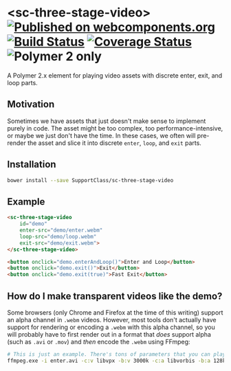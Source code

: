# \<sc-three-stage-video\> [![Published on webcomponents.org](https://img.shields.io/badge/webcomponents.org-published-blue.svg)](https://www.webcomponents.org/element/SupportClass/sc-three-stage-video) [![Build Status](https://travis-ci.org/SupportClass/sc-three-stage-video.svg?branch=master)](https://travis-ci.org/SupportClass/sc-three-stage-video) [![Coverage Status](https://coveralls.io/repos/github/SupportClass/sc-three-stage-video/badge.svg?branch=master)](https://coveralls.io/github/SupportClass/sc-three-stage-video?branch=master) ![Polymer 2 only](https://img.shields.io/badge/Polymer%202-only-blue.svg)

A Polymer 2.x element for playing video assets with discrete enter, exit, and loop parts.

## Motivation
Sometimes we have assets that just doesn't make sense to implement purely in code. The asset might be too complex, too performance-intensive, or maybe we just don't have the time. In these cases, we often will pre-render the asset and slice it into discrete `enter`, `loop`, and `exit` parts.

## Installation
```bash
bower install --save SupportClass/sc-three-stage-video
```

## Example
<!--
```
<custom-element-demo height="225">
  <template>
    <link rel="import" href="sc-three-stage-video.html">
    <next-code-block></next-code-block>
  </template>
</custom-element-demo>
```
-->
```html
<sc-three-stage-video
	id="demo"
	enter-src="demo/enter.webm"
	loop-src="demo/loop.webm"
	exit-src="demo/exit.webm">
</sc-three-stage-video>

<button onclick="demo.enterAndLoop()">Enter and Loop</button>
<button onclick="demo.exit()">Exit</button>
<button onclick="demo.exit(true)">Fast Exit</button>
```

## How do I make transparent videos like the demo?
Some browsers (only Chrome and Firefox at the time of this writing) support an alpha channel in `.webm` videos. However, most tools don't actually have support for rendering or encoding a `.webm` with this alpha channel, so you will probably have to first render out in a format that _does_ support alpha (such as `.avi` or `.mov`) and _then_ encode the `.webm` using FFmpeg:

```bash
# This is just an example. There's tons of parameters that you can play with, but this will get you going.
ffmpeg.exe -i enter.avi -c:v libvpx -b:v 3000k -c:a libvorbis -b:a 128k enter.webm
```
